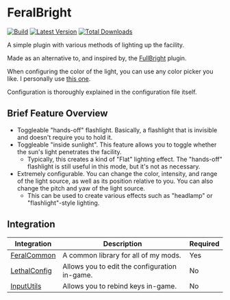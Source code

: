 # FeralBright

[![Build](https://github.com/FeralCompany/FeralBright/actions/workflows/build.yml/badge.svg)](https://github.com/FeralCompany/FeralBright/actions/workflows/build.yml)
[![Latest Version](https://img.shields.io/thunderstore/v/FeralCompany/FeralBright?logo=thunderstore&logoColor=white)](https://thunderstore.io/c/lethal-company/p/FeralCompany/FeralBright)
[![Total Downloads](https://img.shields.io/thunderstore/dt/FeralCompany/FeralBright?logo=thunderstore&logoColor=white)](https://thunderstore.io/c/lethal-company/p/FeralCompany/FeralBright)

A simple plugin with various methods of lighting up the facility.

Made as an alternative to, and inspired by, the [FullBright][1] plugin.

When configuring the color of the light, you can use any color picker you like. I personally use [this one][2].

Configuration is thoroughly explained in the configuration file itself.

## Brief Feature Overview

- Toggleable "hands-off" flashlight. Basically, a flashlight that is invisible and doesn't require you to hold it.
- Toggleable "inside sunlight". This feature allows you to toggle whether the sun's light penetrates the facility.
    - Typically, this creates a kind of "Flat" lighting effect. The "hands-off" flashlight is still useful in this mode, but it's not as necessary.
- Extremely configurable. You can change the color, intensity, and range of the light source, as well as its position relative to you. You can also
  change the pitch and yaw of the light source.
    - This can be used to create various effects such as "headlamp" or "flashlight"-style lighting.

## Integration

| Integration       | Description                                   | Required |
|-------------------|-----------------------------------------------|----------|
| [FeralCommon][3]  | A common library for all of my mods.          | Yes      |
| [LethalConfig][4] | Allows you to edit the configuration in-game. | No       |
| [InputUtils][5]   | Allows you to rebind keys in-game.            | No       |

[1]: <https://thunderstore.io/c/lethal-company/p/OndysWorks/FullBright> "FullBright by OndysWorks"

[2]: https://www.google.com/search?q=color+picker "Google Search: Color Picker"

[3]: <https://thunderstore.io/c/lethal-company/p/FeralCompany/FeralCommon> "FeralCommon by Ferus"

[4]: https://thunderstore.io/c/lethal-company/p/AinaVT/LethalConfig/ "LethalConfig by AinaVT"

[5]: https://thunderstore.io/c/lethal-company/p/Rune580/LethalCompany_InputUtils/ "InputUtils by Rune580"
